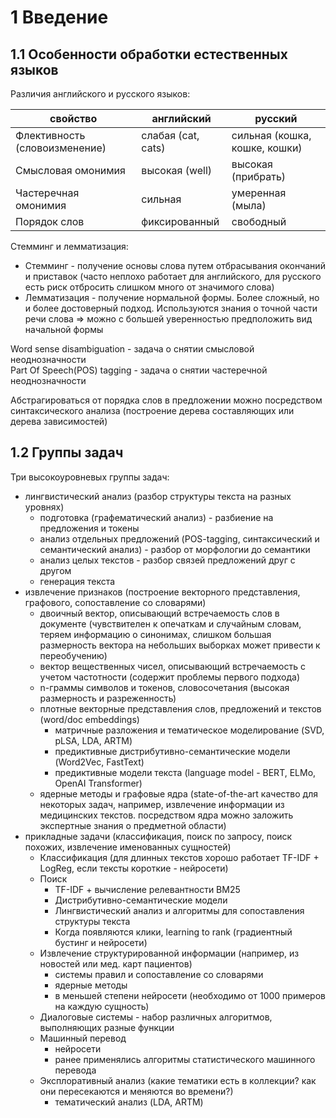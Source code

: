 # 1 Введение

## 1.1 Особенности обработки естественных языков

Различия английского и русского языков:

|свойство|английский|русский|
|--------|--------|--------|
|Флективность (словоизменение)|слабая (cat, cats)|сильная (кошка, кошке, кошки)|
|Смысловая омонимия|высокая (well)|высокая (прибрать)|
|Частеречная омонимия|сильная|умеренная (мыла)|
|Порядок слов|фиксированный|свободный|

Стемминг и лемматизация:
* Стемминг - получение основы слова путем отбрасывания окончаний и приставок (часто неплохо работает для английского, для русского есть риск отбросить слишком много от значимого слова)
* Лемматизация - получение нормальной формы. Более сложный, но и более достоверный подход. Используются знания о точной части речи слова => можно с большей уверенностью предположить вид начальной формы

Word sense disambiguation - задача о снятии смысловой неоднозначности<br>
Part Of Speech(POS) tagging - задача о снятии частеречной неоднозначности 

Абстрагироваться от порядка слов в предложении можно посредством синтаксического анализа (построение дерева составляющих или дерева зависимостей)

## 1.2 Группы задач

Три высокоуровневых группы задач:
* лингвистический анализ (разбор структуры текста на разных уровнях)
    * подготовка (графематический анализ) - разбиение на предложения и токены
    * анализ отдельных предложений (POS-tagging, синтаксический и семантический анализ) - разбор от морфологии до семантики
    * анализ целых текстов - разбор связей предложений друг с другом
    * генерация текста
* извлечение признаков (построение векторного представления, графового, сопоставление со словарями)
    * двоичный вектор, описывающий встречаемость слов в документе (чувствителен к опечаткам и случайным словам, теряем информацию о синонимах, слишком большая размерность вектора на небольших выборках может привести к переобучению)
    * вектор вещественных чисел, описывающий встречаемость с учетом частотности (содержит проблемы первого подхода)
    * n-граммы символов и токенов, словосочетания (высокая размерность и разреженность)
    * плотные векторные представления слов, предложений и текстов (word/doc embeddings)
        * матричные разложения и тематическое моделирование (SVD, pLSA, LDA, ARTM)
        * предиктивные дистрибутивно-семантические модели (Word2Vec, FastText)
        * предиктивные модели текста (language model - BERT, ELMo, OpenAI Transformer)
    * ядерные методы и графовые ядра (state-of-the-art качество для некоторых задач, например, извлечение информации из медицинских текстов. посредством ядра можно заложить экспертные знания о предметной области)
* прикладные задачи (классификация, поиск по запросу, поиск похожих, извлечение именованных сущностей)
    * Классификация (для длинных текстов хорошо работает TF-IDF + LogReg, если тексты короткие - нейросети)
    * Поиск
        * TF-IDF + вычисление релевантности BM25
        * Дистрибутивно-семантические модели
        * Лингвистический анализ и алгоритмы для сопоставления структуры текста
        * Когда появляются клики, learning to rank (градиентный бустинг и нейросети)
    * Извлечение структурированной информации (например, из новостей или мед. карт пациентов)
        * системы правил и сопоставление со словарями
        * ядерные методы
        * в меньшей степени нейросети (необходимо от 1000 примеров на каждую сущность)
    * Диалоговые системы - набор различных алгоритмов, выполняющих разные функции
    * Машинный перевод
        * нейросети
        * ранее применялись алгоритмы статистического машинного перевода
    * Эксплоративный анализ (какие тематики есть в коллекции? как они пересекаются и меняются во времени?)
        * тематический анализ (LDA, ARTM)
